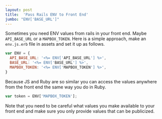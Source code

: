 ```yaml
---
layout: post
title:  'Pass Rails ENV to Front End'
jumbo: "ENV['BASE_URL']"
---
```

Sometimes you need ENV values from rails in your front end. Maybe `API_BASE_URL` or a `MAPBOX_TOKEN`.
Here is a simple approach, make an `env.js.erb` file in assets and set it up as follows.
```javascript
var ENV = {
  API_BASE_URL: '<%= ENV['API_BASE_URL'] %>',
  BASE_URL: '<%= ENV['BASE_URL'] %>',
  MAPBOX_TOKEN: '<%= ENV['MAPBOX_TOKEN'] %>',
}
```
Because JS and Ruby are so similar you can access the values anywhere from the front end the same way you do in Ruby.
```javascript
var token = ENV['MAPBOX_TOKEN'];
```
Note that you need to be careful what values you make available to your front end and make sure you only provide values that can be publicized.
